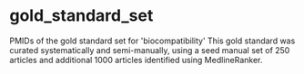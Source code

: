# gold_standard_set
PMIDs of the gold standard set for 'biocompatibility'
This gold standard was curated systematically and semi-manually, using a seed manual set of 250 articles and additional 1000 articles identified using MedlineRanker.  
